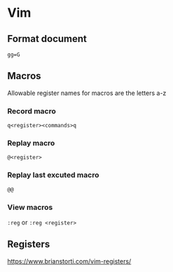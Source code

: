 # Vim

## Format document

`gg=G`

## Macros

Allowable register names for macros are the letters a-z

### Record macro

```vim
q<register><commands>q
```

### Replay macro

```vim
@<register>
```

### Replay last excuted macro

```vim
@@
```

### View macros

`:reg` or `:reg <register>`

## Registers

<https://www.brianstorti.com/vim-registers/>
